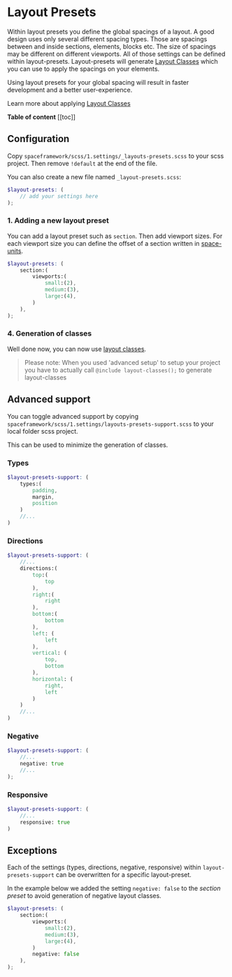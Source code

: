 # Layout Presets

Within layout presets you define the global spacings of a layout. A good design uses only several different spacing types. Those are spacings between and inside  sections, elements, blocks etc. The size of spacings may be different on different viewports. All of those settings can be defined within layout-presets. Layout-presets will generate [Layout Classes](layout/layout-classes.md) which you can use to apply the spacings on your elements. 

Using layout presets for your global spacing will result in faster development and a better user-experience.  

Learn more about applying [Layout Classes](layout/layout-classes.md)


**Table of content**
[[toc]]

## Configuration
Copy `spaceframework/scss/1.settings/_layouts-presets.scss` to your scss project. Then remove `!default` at the end of the file. 

You can also create a new file named `_layout-presets.scss`:
```scss 
$layout-presets: (
	// add your settings here
);
```
### 1. Adding a new layout preset 
You can add a layout preset such as `section`. Then add viewport sizes. For each viewport size you can define the offset of a section written in [space-units](/settings/space-units.md). 
```scss {2-8}
$layout-presets: (
	section:(
		viewports:(
			small:(2),
			medium:(3),
			large:(4),
		)
	),
);
```

### 4. Generation of classes
Well done now, you can now use [layout classes](/layout/layout-classes.md).

> Please note: When you used 'advanced setup' to setup your project you have to actually call `@include layout-classes();` to generate layout-classes 


## Advanced support
You can toggle advanced support by copying `spaceframework/scss/1.settings/layouts-presets-support.scss` to your local folder scss project. 

This can be used to minimize the generation of classes. 
### Types
```scss {2-6}
$layout-presets-support: (
	types:(
		padding,
		margin,
		position
	)
	//...
)
```

### Directions
```scss {3-24}
$layout-presets-support: (
	//...
	directions:(
		top:(
			top
		),
		right:(
			right
		),
		bottom:(
			bottom
		),
		left: (
			left
		),
		vertical: (
			top,
			bottom
		),
		horizontal: (
			right,
			left
		)
	)
	//...
)
```
### Negative
```scss {3}
$layout-presets-support: (
	//...
	negative: true
	//...
);
```

### Responsive
```scss {3}
$layout-presets-support: (
	//...
	responsive: true
)
```

## Exceptions
Each of the settings (types, directions, negative, responsive) within `layout-presets-support` can be overwritten for a specific layout-preset.

In the example below we added the setting `negative: false` to the *section preset* to avoid generation of negative layout classes. 

```scss {8}
$layout-presets: (
	section:(
		viewports:(
			small:(2),
			medium:(3),
			large:(4),
		)
		negative: false
	),
);
```
 